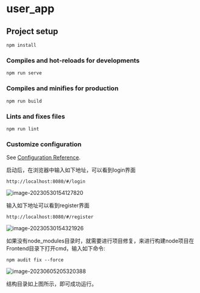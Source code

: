 # user_app

## Project setup
```shell
npm install
```

### Compiles and hot-reloads for developments
```shell
npm run serve
```

### Compiles and minifies for production
```shell
npm run build
```

### Lints and fixes files
```shell
npm run lint
```

### Customize configuration
See [Configuration Reference](https://cli.vuejs.org/config/).

启动后，在浏览器中输入如下地址，可以看到login界面

````shell
http://localhost:8080/#/login
````



![image-20230530154127820](https://gitee.com/JacksonSong/img/blob/master/img/image-20230530154127820.pngimage-20230530154127820.png)

输入如下地址可以看到register界面

```shell
http://localhost:8080/#/register
```

![image-20230530154321926](https://gitee.com/JacksonSong/img/blob/master/img/image-20230530154321926.png)

如果没有node_modules目录时，就需要进行项目修复，来进行构建node项目在Frontend目录下打开cmd，输入如下命令:

```shell
npm audit fix --force
```

![image-20230605205320388](https://gitee.com/JacksonSong/img/blob/master/img/image-20230605205320388.png)

结构目录如上图所示，即可成功运行。
